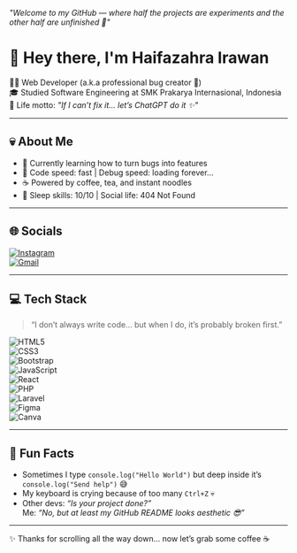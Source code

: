 *"Welcome to my GitHub — where half the projects are experiments and the other half are unfinished 🤭"*  

# 👋 Hey there, I'm Haifazahra Irawan 

👩‍💻 Web Developer (a.k.a professional bug creator 🐛)  
🎓 Studied Software Engineering at SMK Prakarya Internasional, Indonesia   
🤖 Life motto: *"If I can’t fix it… let’s ChatGPT do it ✨"*   
 
--- 
 
## 💀 About Me 
- 🌱 Currently learning how to turn bugs into features  
- 🐢 Code speed: fast | Debug speed: loading forever...   
- ☕ Powered by coffee, tea, and instant noodles  
- 🛌 Sleep skills: 10/10 | Social life: 404 Not Found   

---
 
## 🌐 Socials 
[![Instagram](https://img.shields.io/badge/Instagram-yellow?style=for-the-badge&logo=instagram&logoColor=white)](https://instagram.com/haarleeeyyy)   
[![Gmail](https://img.shields.io/badge/Gmail-D14836?style=for-the-badge&logo=gmail&logoColor=white)](mailto:haifazaahra@gmail.com)  

--- 
 
## 💻 Tech Stack 
> “I don’t always write code… but when I do, it’s probably broken first.” 
 
![HTML5](https://img.shields.io/badge/HTML5-E34F26?style=for-the-badge&logo=html5&logoColor=white)  
![CSS3](https://img.shields.io/badge/CSS3-1572B6?style=for-the-badge&logo=css3&logoColor=white)  
![Bootstrap](https://img.shields.io/badge/Bootstrap-563D7C?style=for-the-badge&logo=bootstrap&logoColor=white)  
![JavaScript](https://img.shields.io/badge/JavaScript-F7DF1E?style=for-the-badge&logo=javascript&logoColor=black)  
![React](https://img.shields.io/badge/React-20232A?style=for-the-badge&logo=react&logoColor=61DAFB)  
![PHP](https://img.shields.io/badge/PHP-777BB4?style=for-the-badge&logo=php&logoColor=white)  
![Laravel](https://img.shields.io/badge/Laravel-FF2D20?style=for-the-badge&logo=laravel&logoColor=white)  
![Figma](https://img.shields.io/badge/Figma-F24E1E?style=for-the-badge&logo=figma&logoColor=white)  
![Canva](https://img.shields.io/badge/Canva-00C4CC?style=for-the-badge&logo=canva&logoColor=white)  

--- 
 
## 🎲 Fun Facts 
- Sometimes I type `console.log("Hello World")` but deep inside it’s `console.log("Send help")` 😅   
- My keyboard is crying because of too many `Ctrl+Z` 💀  
- Other devs: *“Is your project done?”*   
  Me: *“No, but at least my GitHub README looks aesthetic 😎”*   
 
--- 
 
✨ Thanks for scrolling all the way down… now let’s grab some coffee ☕  

